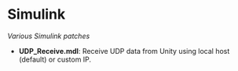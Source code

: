 Simulink
========
*Various Simulink patches*

- **UDP_Receive.mdl**: Receive UDP data from Unity using local host (default) or custom IP. 